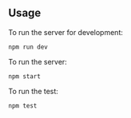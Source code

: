 ## Usage

To run the server for development:

    npm run dev

To run the server:

    npm start

To run the test:

    npm test
